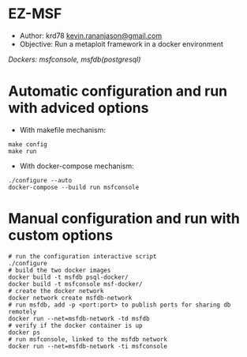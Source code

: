 # EZ-MSF

* Author: krd78 <kevin.rananjason@gmail.com>
* Objective: Run a metaploit framework in a docker environment

*Dockers: msfconsole, msfdb(postgresql)*

# Automatic configuration and run with adviced options

* With makefile mechanism:
```
make config
make run
```
* With docker-compose mechanism:
```
./configure --auto
docker-compose --build run msfconsole
```

# Manual configuration and run with custom options

```
# run the configuration interactive script
./configure
# build the two docker images
docker build -t msfdb psql-docker/
docker build -t msfconsole msf-docker/
# create the docker network
docker network create msfdb-network
# run msfdb, add -p <port:port> to publish ports for sharing db remotely
docker run --net=msfdb-network -td msfdb
# verify if the docker container is up
docker ps
# run msfconsole, linked to the msfdb network
docker run --net=msfdb-network -ti msfconsole
```
